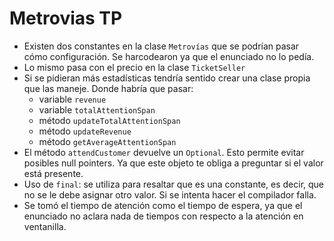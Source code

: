 # Metrovias TP

- Existen dos constantes en la clase `Metrovías` que se podrían pasar cómo configuración. Se harcodearon ya que el enunciado no lo pedía.
- Lo mismo pasa con el precio en la clase `TicketSeller`
- Si se pidieran más estadísticas tendría sentido crear una clase propia que las maneje. Donde habría que pasar:
    - variable `revenue`
    - variable `totalAttentionSpan`
    - método `updateTotalAttentionSpan`
    - método `updateRevenue`
    - método `getAverageAttentionSpan`
- El método `attendCustomer` devuelve un `Optional`. Esto permite evitar posibles null pointers. Ya que este objeto te obliga a preguntar si el valor está presente.
- Uso de `final`: se utiliza para resaltar que es una constante, es decir, que no se le debe asignar otro valor. Si se intenta hacer el compilador falla.
- Se tomó el tiempo de atención como el tiempo de espera, ya que el enunciado no aclara nada de tiempos con respecto a la atención en ventanilla.